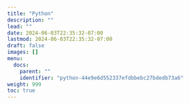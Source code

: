 ```yaml
---
title: "Python"
description: ""
lead: ""
date: 2024-06-03T22:35:32-07:00
lastmod: 2024-06-03T22:35:32-07:00
draft: false
images: []
menu:
  docs:
    parent: ""
    identifier: "python-44e9e6d552337efdbbebc27bdedb73a6"
weight: 999
toc: true
---
```

